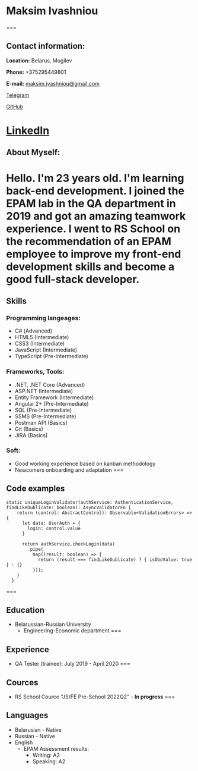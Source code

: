 # **Maksim Ivashniou**
===

## **Contact information:**

**Location:** Belarus, Mogilev

**Phone:** +375295449801

**E-mail:** maksim.ivashniou@gmail.com

[Telegram](https://t.me/Maksim_Ivashniou)

[GitHub](https://github.com/MaksimIvashniou)

[LinkedIn](https://www.linkedin.com/in/maksim-ivashniou-2087191a4/)
===

## **About Myself:**

Hello. I'm 23 years old. I'm learning back-end development. I joined the EPAM lab in the QA department in 2019 and got an amazing teamwork experience. I went to RS School on the recommendation of an EPAM employee to improve my front-end development skills and become a good full-stack developer.
===

## **Skills**

### **Programming langeages:**
* С# (Advanced)
* HTML5 (Intermediate)
* CSS3 (Intermediate)
* JavaScript (Intermediate)
* TypeScript (Pre-Intermediate)

### **Frameworks, Tools:**
* .NET, .NET Core (Advanced)
* ASP.NET (Intermediate)
* Entity Framework (Intermediate)
* Angular 2+ (Pre-Intermediate)
* SQL (Pre-Intermediate)
* SSMS (Pre-Intermediate)
* Postman API (Basics)
* Git (Basics)
* JIRA (Basics)

### **Soft:**
* Good working experience based on kanban methodology
* Newcomers onboarding and adaptation
===

## **Code examples**
```
static uniqueLoginValidator(authService: AuthenticationService, findLikeDublicate: boolean): AsyncValidatorFn {
    return (control: AbstractControl): Observable<ValidationErrors> => {
      let data: UserAuth = {
        login: control.value
      }

      return authService.checkLogin(data)
        .pipe(
          map((result: boolean) => {
            return (result === findLikeDublicate) ? { isDboValue: true } : {}
          }));
    }
  }
```
===

## **Education**
* Belarussian-Russian University
    + Engineering-Economic department
===

## **Experience**
* QA Tester (trainee): July 2019 - April 2020
===

## **Cources**
* RS School Cource "JS/FE Pre-School 2022Q2" - **In progress**
===

## **Languages**
* Belarusian - Native
* Russian - Native
* English
    + EPAM Assessment results:
        - Writing: A2
        - Speaking: A2